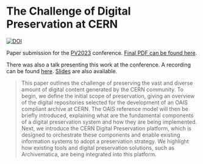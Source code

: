 # The Challenge of Digital Preservation at CERN

[![DOI](https://zenodo.org/badge/DOI/10.5281/zenodo.10203445.svg)](https://doi.org/10.5281/zenodo.10203445)

Paper submission for the [PV2023](https://indico.cern.ch/event/1188041/) conference. [Final PDF can be found here](https://zenodo.org/records/10203445).

There was also a talk presenting this work at the conference. A recording can be found [here](https://cds.cern.ch/record/2858704). [Slides](https://indico.cern.ch/event/1188041/contributions/5308305/attachments/2639577/4568146/23_Vivace_TheChallengeOfDigitalPreservatoinCERN_2_hmymq.pdf) are also available.

> This paper outlines the challenge of preserving the vast and diverse amount of digital content generated by the CERN community.
> To begin, we define the initial scope of preservation, giving an overview of the digital repositories selected for the development of an OAIS compliant archive at CERN.
> The OAIS reference model will then be briefly introduced, explaining what are the fundamental components of a digital preservation system and how they are being  implemented.
> Next, we introduce the CERN Digital Preservation platform, which is designed to orchestrate these components and enable existing information systems to adopt a preservation strategy. We highlight how existing tools and digital preservation solutions, such as Archivematica, are being integrated into this platform.
